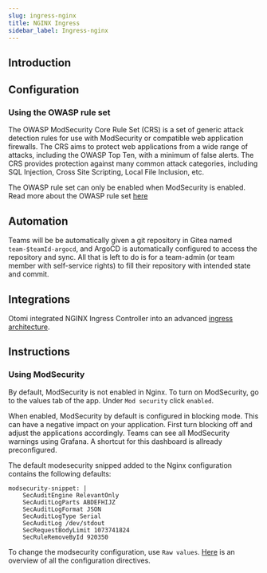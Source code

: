 ```yaml
---
slug: ingress-nginx
title: NGINX Ingress
sidebar_label: Ingress-nginx
---
```


## Introduction

## Configuration

### Using the OWASP rule set

The OWASP ModSecurity Core Rule Set (CRS) is a set of generic attack detection rules for use with ModSecurity or compatible web application firewalls. The CRS aims to protect web applications from a wide range of attacks, including the OWASP Top Ten, with a minimum of false alerts. The CRS provides protection against many common attack categories, including SQL Injection, Cross Site Scripting, Local File Inclusion, etc.

The OWASP rule set can only be enabled when ModSecurity is enabled. Read more about the OWASP rule set [here](https://owasp.org/www-project-modsecurity-core-rule-set/)

## Automation

Teams will be be automatically given a git repository in Gitea named `team-$teamId-argocd`, and ArgoCD is automatically configured to access the repository and sync. All that is left to do is for a team-admin (or team member with self-service rights) to fill their repository with intended state and commit.

## Integrations

Otomi integrated NGINX Ingress Controller into an advanced [ingress architecture](/product/architecture#ingress--sso).

## Instructions

### Using ModSecurity

By default, ModSecurity is not enabled in Nginx. To turn on ModSecurity, go to the values tab of the app. Under `Mod security` click `enabled`.

<!-- ![NGINX Modsecurity](../img/mod-security.png) -->

When enabled, ModSecurity by default is configured in blocking mode. This can have a negative impact on your application. First turn blocking off and adjust the applications accordingly. Teams can see all ModSecurity warnings using Grafana. A shortcut for this dashboard is allready preconfigured.

The default modesecurity snipped added to the Nginx configuration contains the following defaults:

```
modsecurity-snippet: |
    SecAuditEngine RelevantOnly
    SecAuditLogParts ABDEFHIJZ
    SecAuditLogFormat JSON
    SecAuditLogType Serial
    SecAuditLog /dev/stdout
    SecRequestBodyLimit 1073741824
    SecRuleRemoveById 920350
```

To change the modsecurity configuration, use `Raw values`. [Here](<https://github.com/SpiderLabs/ModSecurity/wiki/Reference-Manual-(v3.x)#Configuration_Directives>) is an overview of all the configuration directives.